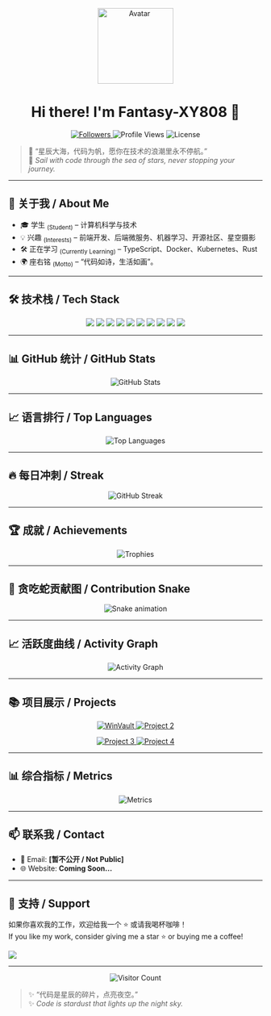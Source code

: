<p align="center">
  <img src="https://github.com/Fantasy-XY808.png?size=200" width="150" alt="Avatar"/>
</p>

<h1 align="center">Hi there! I'm Fantasy-XY808 👋</h1>

<p align="center">
  <a href="https://github.com/Fantasy-XY808">
    <img src="https://img.shields.io/github/followers/Fantasy-XY808?label=Followers&style=social" alt="Followers"/>
  </a>
  <img src="https://komarev.com/ghpvc/?username=Fantasy-XY808&label=Profile%20views&color=0e75b6&style=flat" alt="Profile Views"/>
  <img src="https://img.shields.io/github/license/Fantasy-XY808?style=flat-square" alt="License"/>
</p>

> 🌌 “星辰大海，代码为帆，愿你在技术的浪潮里永不停航。”  
> 🌠 *Sail with code through the sea of stars, never stopping your journey.*  

---

## 🌱 关于我 / About Me
- 🎓 学生 <sub>(Student)</sub> – 计算机科学与技术  
- 💡 兴趣 <sub>(Interests)</sub> – 前端开发、后端微服务、机器学习、开源社区、星空摄影  
- 🛠️ 正在学习 <sub>(Currently Learning)</sub> – TypeScript、Docker、Kubernetes、Rust  
- 🌍 座右铭 <sub>(Motto)</sub> – “代码如诗，生活如画”。  

---

## 🛠️ 技术栈 / Tech Stack
<p align="center">
  <a href="https://www.python.org/"><img src="https://img.shields.io/badge/-Python-3776AB?logo=python&logoColor=white"/></a>
  <a href="https://developer.mozilla.org/en-US/docs/Web/JavaScript"><img src="https://img.shields.io/badge/-JavaScript-F7DF1E?logo=javascript&logoColor=black"/></a>
  <a href="https://www.typescriptlang.org/"><img src="https://img.shields.io/badge/-TypeScript-3178C6?logo=typescript&logoColor=white"/></a>
  <a href="https://reactjs.org/"><img src="https://img.shields.io/badge/-React-61DAFB?logo=react&logoColor=black"/></a>
  <a href="https://nodejs.org/"><img src="https://img.shields.io/badge/-Node.js-339933?logo=node.js&logoColor=white"/></a>
  <a href="https://www.docker.com/"><img src="https://img.shields.io/badge/-Docker-2496ED?logo=docker&logoColor=white"/></a>
  <a href="https://kubernetes.io/"><img src="https://img.shields.io/badge/-Kubernetes-326CE5?logo=kubernetes&logoColor=white"/></a>
  <a href="https://git-scm.com/"><img src="https://img.shields.io/badge/-Git-F05032?logo=git&logoColor=white"/></a>
  <a href="https://www.mysql.com/"><img src="https://img.shields.io/badge/-MySQL-4479A1?logo=mysql&logoColor=white"/></a>
  <a href="https://www.mongodb.com/"><img src="https://img.shields.io/badge/-MongoDB-47A248?logo=mongodb&logoColor=white"/></a>
</p>

---

## 📊 GitHub 统计 / GitHub Stats
<p align="center">
  <img src="https://github-readme-stats.vercel.app/api?username=Fantasy-XY808&show_icons=true&theme=radical&hide_border=true" alt="GitHub Stats"/>
</p>

---

## 📈 语言排行 / Top Languages
<p align="center">
  <img src="https://github-readme-stats.vercel.app/api/top-langs/?username=Fantasy-XY808&layout=compact&theme=radical&hide_border=true" alt="Top Languages"/>
</p>

---

## 🔥 每日冲刺 / Streak
<p align="center">
  <img src="https://github-readme-streak-stats.herokuapp.com?user=Fantasy-XY808&theme=radical&hide_border=true" alt="GitHub Streak"/>
</p>

---

## 🏆 成就 / Achievements
<p align="center">
  <img src="https://github-profile-trophy.vercel.app/?username=Fantasy-XY808&theme=radical&no-bg=true&margin-w=15&margin-h=15" alt="Trophies"/>
</p>

---

## 🐍 贪吃蛇贡献图 / Contribution Snake
<p align="center">
  <img src="https://raw.githubusercontent.com/Fantasy-XY808/Fantasy-XY808/output/github-contribution-grid-snake.svg" alt="Snake animation"/>
</p>

---

## 📈 活跃度曲线 / Activity Graph
<p align="center">
  <img src="https://github-readme-activity-graph.vercel.app/graph?username=Fantasy-XY808&theme=radical&hide_border=true" alt="Activity Graph"/>
</p>

---

## 📚 项目展示 / Projects
<p align="center">
  <a href="https://github.com/Fantasy-XY808/WinVault">
    <img src="https://github-readme-stats.vercel.app/api/pin/?username=Fantasy-XY808&repo=WinVault&theme=radical" alt="WinVault"/>
  </a>
  <a href="https://github.com/Fantasy-XY808/awesome-project-2">
    <img src="https://github-readme-stats.vercel.app/api/pin/?username=Fantasy-XY808&repo=awesome-project-2&theme=radical" alt="Project 2"/>
  </a>
</p>
<p align="center">
  <a href="https://github.com/Fantasy-XY808/awesome-project-3">
    <img src="https://github-readme-stats.vercel.app/api/pin/?username=Fantasy-XY808&repo=awesome-project-3&theme=radical" alt="Project 3"/>
  </a>
  <a href="https://github.com/Fantasy-XY808/awesome-project-4">
    <img src="https://github-readme-stats.vercel.app/api/pin/?username=Fantasy-XY808&repo=awesome-project-4&theme=radical" alt="Project 4"/>
  </a>
</p>

---

## 📊 综合指标 / Metrics
<p align="center">
  <img src="https://github.com/Fantasy-XY808/Fantasy-XY808/blob/main/github-metrics.svg" alt="Metrics"/>
</p>

---

## 📫 联系我 / Contact
- 📧 Email: **[暂不公开 / Not Public]**  
- 🌐 Website: **Coming Soon...**  

---

## 🙏 支持 / Support
如果你喜欢我的工作，欢迎给我一个 ⭐ 或请我喝杯咖啡！  
If you like my work, consider giving me a star ⭐ or buying me a coffee!  

<a href="https://www.buymeacoffee.com/yourusername"><img src="https://img.shields.io/badge/Buy%20Me%20A%20Coffee-%23FFDD00?logo=buy-me-a-coffee&logoColor=black"/></a>

---

<p align="center">
  <img src="https://profile-counter.glitch.me/Fantasy-XY808/count.svg" alt="Visitor Count"/>
</p>

> ✨ “代码是星辰的碎片，点亮夜空。”  
> ✨ *Code is stardust that lights up the night sky.*
